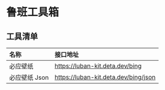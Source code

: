 # 鲁班工具箱


## 工具清单

| 名称          | 接口地址                             |
| :------------ | :----------------------------------- |
| 必应壁纸      | https://luban-kit.deta.dev/bing      |
| 必应壁纸 Json | https://luban-kit.deta.dev/bing/json |